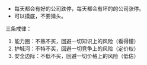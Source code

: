 - 每天都会有好的公司跌停，每天都会有坏的的公司涨停。
- 可以摸底，不要猜头。

三条戒律：

1. 能力圈：不熟不买，回避一切知识上的风险（看得懂）
2. 护城河：不特不买，回避一切竞争上的风险（定价权）
3. 安全边际：不低不买，回避一切价格上的风险（低估）